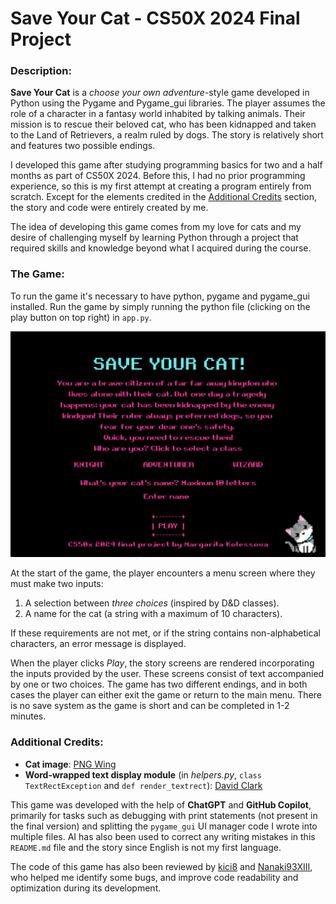 # Save Your Cat - CS50X 2024 Final Project
### Description:
**Save Your Cat** is a *choose your own adventure*-style game developed in Python using the Pygame and Pygame_gui libraries. The player assumes the role of a character in a fantasy world inhabited by talking animals. Their mission is to rescue their beloved cat, who has been kidnapped and taken to the Land of Retrievers, a realm ruled by dogs. The story is relatively short and features two possible endings.

I developed this game after studying programming basics for two and a half months as part of CS50X 2024. Before this, I had no prior programming experience, so this is my first attempt at creating a program entirely from scratch. Except for the elements credited in the [Additional Credits](#additional-credits) section, the story and code were entirely created by me.

The idea of developing this game comes from my love for cats and my desire of challenging myself by learning Python through a project that required skills and knowledge beyond what I acquired during the course.

### The Game:
To run the game it's necessary to have python, pygame and pygame_gui installed. Run the game by simply running the python file (clicking on the play button on top right) in `app.py`.

![Screenshot of the main menu](/graphics/preview.png)

At the start of the game, the player encounters a menu screen where they must make two inputs:  
1. A selection between *three choices* (inspired by D&D classes).  
2. A name for the cat (a string with a maximum of 10 characters).  

If these requirements are not met, or if the string contains non-alphabetical characters, an error message is displayed.

When the player clicks *Play*, the story screens are rendered incorporating the inputs provided by the user. These screens consist of text accompanied by one or two choices. The game has two different endings, and in both cases the player can either exit the game or return to the main menu. There is no save system as the game is short and can be completed in 1-2 minutes.

### Additional Credits:
- **Cat image**: [PNG Wing](https://www.pngwing.com/)  
- **Word-wrapped text display module** (in *helpers.py*, `class TextRectException` and `def render_textrect`): [David Clark](https://www.pygame.org/pcr/text_rect/index.php)  

This game was developed with the help of **ChatGPT** and **GitHub Copilot**, primarily for tasks such as debugging with print statements (not present in the final version) and splitting the `pygame_gui` UI manager code I wrote into multiple files. AI has also been used to correct any writing mistakes in this `README.md` file and the story since English is not my first language.

The code of this game has also been reviewed by [kici8](https://github.com/kici8) and [Nanaki93XIII](https://github.com/Nanaki93XIII), who helped me identify some bugs, and improve code readability and optimization during its development.

